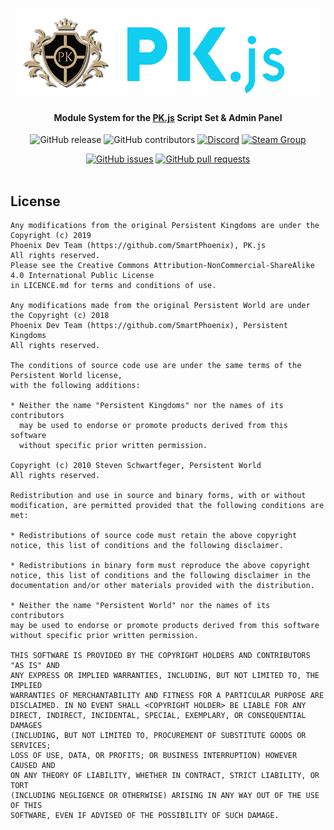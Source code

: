 <div align="center">

![Logo](pk-js.png)
#### Module System for the [PK.js](https://github.com/SmartPhoenix/PK.js) Script Set & Admin Panel

![GitHub release](https://img.shields.io/github/release/SmartPhoenix/PK.js.svg?style=flat-square)
![GitHub contributors](https://img.shields.io/github/contributors/SmartPhoenix/PK.js-Module-System.svg?style=flat-square)
[![Discord](https://img.shields.io/discord/450652484634148875.svg?style=flat-square&logo=discord)](https://discord.gg/jwM54DB)
[![Steam Group](https://img.shields.io/badge/Steam-Group-lightgrey.svg?style=flat-square)](https://steamcommunity.com/groups/persistent-kingdoms)

[![GitHub issues](https://img.shields.io/github/issues/SmartPhoenix/PK.js-Module-System.svg?style=flat-square)](https://github.com/SmartPhoenix/PK.js/issues)
[![GitHub pull requests](https://img.shields.io/github/issues-pr-raw/SmartPhoenix/PK.js-Module-System.svg?style=flat-square)](https://github.com/SmartPhoenix/PK.js/pulls)
<br><br>
</div>



## License
```
Any modifications from the original Persistent Kingdoms are under the Copyright (c) 2019
Phoenix Dev Team (https://github.com/SmartPhoenix), PK.js
All rights reserved.
Please see the Creative Commons Attribution-NonCommercial-ShareAlike 4.0 International Public License
in LICENCE.md for terms and conditions of use.

Any modifications made from the original Persistent World are under the Copyright (c) 2018
Phoenix Dev Team (https://github.com/SmartPhoenix), Persistent Kingdoms
All rights reserved.

The conditions of source code use are under the same terms of the Persistent World license,
with the following additions:

* Neither the name "Persistent Kingdoms" nor the names of its contributors
  may be used to endorse or promote products derived from this software
  without specific prior written permission.

Copyright (c) 2010 Steven Schwartfeger, Persistent World
All rights reserved.

Redistribution and use in source and binary forms, with or without
modification, are permitted provided that the following conditions are met:

* Redistributions of source code must retain the above copyright
notice, this list of conditions and the following disclaimer.

* Redistributions in binary form must reproduce the above copyright
notice, this list of conditions and the following disclaimer in the
documentation and/or other materials provided with the distribution.

* Neither the name "Persistent World" nor the names of its contributors
may be used to endorse or promote products derived from this software
without specific prior written permission.

THIS SOFTWARE IS PROVIDED BY THE COPYRIGHT HOLDERS AND CONTRIBUTORS "AS IS" AND
ANY EXPRESS OR IMPLIED WARRANTIES, INCLUDING, BUT NOT LIMITED TO, THE IMPLIED
WARRANTIES OF MERCHANTABILITY AND FITNESS FOR A PARTICULAR PURPOSE ARE
DISCLAIMED. IN NO EVENT SHALL <COPYRIGHT HOLDER> BE LIABLE FOR ANY
DIRECT, INDIRECT, INCIDENTAL, SPECIAL, EXEMPLARY, OR CONSEQUENTIAL DAMAGES
(INCLUDING, BUT NOT LIMITED TO, PROCUREMENT OF SUBSTITUTE GOODS OR SERVICES;
LOSS OF USE, DATA, OR PROFITS; OR BUSINESS INTERRUPTION) HOWEVER CAUSED AND
ON ANY THEORY OF LIABILITY, WHETHER IN CONTRACT, STRICT LIABILITY, OR TORT
(INCLUDING NEGLIGENCE OR OTHERWISE) ARISING IN ANY WAY OUT OF THE USE OF THIS
SOFTWARE, EVEN IF ADVISED OF THE POSSIBILITY OF SUCH DAMAGE.
```

